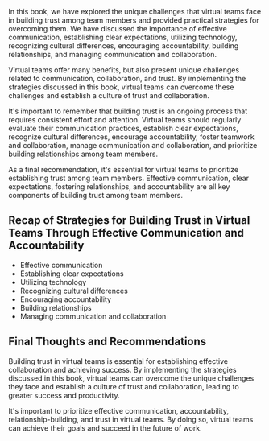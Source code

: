 

In this book, we have explored the unique challenges that virtual teams face in building trust among team members and provided practical strategies for overcoming them. We have discussed the importance of effective communication, establishing clear expectations, utilizing technology, recognizing cultural differences, encouraging accountability, building relationships, and managing communication and collaboration.

Virtual teams offer many benefits, but also present unique challenges related to communication, collaboration, and trust. By implementing the strategies discussed in this book, virtual teams can overcome these challenges and establish a culture of trust and collaboration.

It's important to remember that building trust is an ongoing process that requires consistent effort and attention. Virtual teams should regularly evaluate their communication practices, establish clear expectations, recognize cultural differences, encourage accountability, foster teamwork and collaboration, manage communication and collaboration, and prioritize building relationships among team members.

As a final recommendation, it's essential for virtual teams to prioritize establishing trust among team members. Effective communication, clear expectations, fostering relationships, and accountability are all key components of building trust among team members.

Recap of Strategies for Building Trust in Virtual Teams Through Effective Communication and Accountability
----------------------------------------------------------------------------------------------------------

* Effective communication
* Establishing clear expectations
* Utilizing technology
* Recognizing cultural differences
* Encouraging accountability
* Building relationships
* Managing communication and collaboration

Final Thoughts and Recommendations
----------------------------------

Building trust in virtual teams is essential for establishing effective collaboration and achieving success. By implementing the strategies discussed in this book, virtual teams can overcome the unique challenges they face and establish a culture of trust and collaboration, leading to greater success and productivity.

It's important to prioritize effective communication, accountability, relationship-building, and trust in virtual teams. By doing so, virtual teams can achieve their goals and succeed in the future of work.